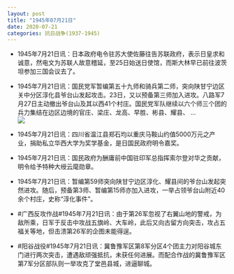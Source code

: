 ```yaml
---
layout: post
title: "1945年07月21日"
date: 2020-07-21
categories: 抗日战争(1937-1945)
---
```


<meta name="referrer" content="no-referrer" />

- 1945年7月21日讯：日本政府电令驻苏大使佐藤往告苏联政府，表示日皇求和诚意，然电文为苏联人故意稽延，至25日始送日使馆，而斯大林早已前往波茨坦参加三国会议去了。 

- 1945年7月21日讯：国民党军暂编第五十九师和骑兵第二师，突向陕甘宁边区关中分区淳化县爷台山发起攻击。23日，又以预备第三师加入进攻。八路军7月27日主动撤出爷台山及其以西41个村庄。国民党军队继续以六个师三个团的兵力集结在边区边境的官庄、梁庄、龙高、早胜、彬县、耀县、 ... <br/><img src="https://wx3.sinaimg.cn/large/aca367d8ly1ggyugw0ez4j20c8090t8r.jpg" />

- 1945年7月21日讯：四川省温江县郑石均以重庆马鞍山约值5000万元之产业，捐助私立华西大学为奖学基金，是日国民政府明令嘉奖。 

- 1945年7月21日讯：国民政府为酬庸前中国驻印军总指挥索尔登对华之贡献，明令给予特种大绶云麾勋章。 

- 1945年7月21日讯：暂编第59师突向陕甘宁边区淳化、耀县间的爷台山发起突然进攻。随后，预备第3师、暂编第15师亦加入进攻，一举占领爷台山附近40余个村庄，史称“淳化事件”。 

- #广西反攻作战#1945年7月21日讯：由于第26军忽视了右翼山地的警戒，为敌所乘，日军于反击中攻战五旗岭、大车岭，此后又向古留方向突击，攻占五福关等地，但击溃第26军的企图未能得逞。 

- #阳谷战役#1945年7月21日讯：冀鲁豫军区第8军分区4个团主力对阳谷城东门进行两次突击，遭遇敌顽强抵抗，未获任何进展。而配合作战的冀鲁豫军区第7军分区部队则一举攻克了堂邑县城，进逼聊城。 

